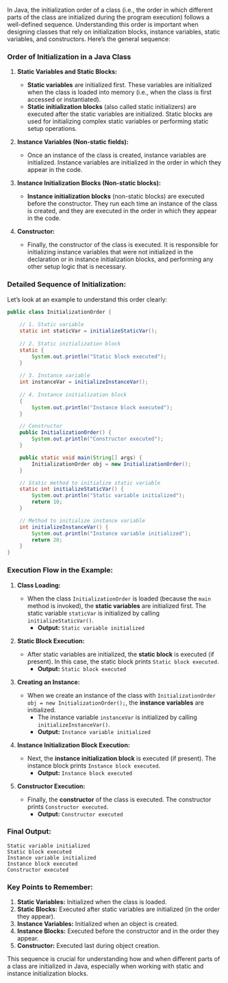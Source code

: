In Java, the initialization order of a class (i.e., the order in which different parts of the class are initialized during the program execution) follows a well-defined sequence. Understanding this order is important when designing classes that rely on initialization blocks, instance variables, static variables, and constructors. Here’s the general sequence:

### **Order of Initialization in a Java Class**

1. **Static Variables and Static Blocks:**
    - **Static variables** are initialized first. These variables are initialized when the class is loaded into memory (i.e., when the class is first accessed or instantiated).
    - **Static initialization blocks** (also called static initializers) are executed after the static variables are initialized. Static blocks are used for initializing complex static variables or performing static setup operations.

2. **Instance Variables (Non-static fields):**
    - Once an instance of the class is created, instance variables are initialized. Instance variables are initialized in the order in which they appear in the code.

3. **Instance Initialization Blocks (Non-static blocks):**
    - **Instance initialization blocks** (non-static blocks) are executed before the constructor. They run each time an instance of the class is created, and they are executed in the order in which they appear in the code.

4. **Constructor:**
    - Finally, the constructor of the class is executed. It is responsible for initializing instance variables that were not initialized in the declaration or in instance initialization blocks, and performing any other setup logic that is necessary.

### **Detailed Sequence of Initialization:**

Let’s look at an example to understand this order clearly:

```java
public class InitializationOrder {
    
    // 1. Static variable
    static int staticVar = initializeStaticVar();
    
    // 2. Static initialization block
    static {
        System.out.println("Static block executed");
    }
    
    // 3. Instance variable
    int instanceVar = initializeInstanceVar();
    
    // 4. Instance initialization block
    {
        System.out.println("Instance block executed");
    }

    // Constructor
    public InitializationOrder() {
        System.out.println("Constructor executed");
    }

    public static void main(String[] args) {
        InitializationOrder obj = new InitializationOrder();
    }

    // Static method to initialize static variable
    static int initializeStaticVar() {
        System.out.println("Static variable initialized");
        return 10;
    }

    // Method to initialize instance variable
    int initializeInstanceVar() {
        System.out.println("Instance variable initialized");
        return 20;
    }
}
```

### **Execution Flow in the Example:**

1. **Class Loading:**
    - When the class `InitializationOrder` is loaded (because the `main` method is invoked), the **static variables** are initialized first. The static variable `staticVar` is initialized by calling `initializeStaticVar()`.
        - **Output:** `Static variable initialized`

2. **Static Block Execution:**
    - After static variables are initialized, the **static block** is executed (if present). In this case, the static block prints `Static block executed`.
        - **Output:** `Static block executed`

3. **Creating an Instance:**
    - When we create an instance of the class with `InitializationOrder obj = new InitializationOrder();`, the **instance variables** are initialized.
        - The instance variable `instanceVar` is initialized by calling `initializeInstanceVar()`.
        - **Output:** `Instance variable initialized`

4. **Instance Initialization Block Execution:**
    - Next, the **instance initialization block** is executed (if present). The instance block prints `Instance block executed`.
        - **Output:** `Instance block executed`

5. **Constructor Execution:**
    - Finally, the **constructor** of the class is executed. The constructor prints `Constructor executed`.
        - **Output:** `Constructor executed`

### **Final Output:**

```
Static variable initialized
Static block executed
Instance variable initialized
Instance block executed
Constructor executed
```

### **Key Points to Remember:**
1. **Static Variables:** Initialized when the class is loaded.
2. **Static Blocks:** Executed after static variables are initialized (in the order they appear).
3. **Instance Variables:** Initialized when an object is created.
4. **Instance Blocks:** Executed before the constructor and in the order they appear.
5. **Constructor:** Executed last during object creation.

This sequence is crucial for understanding how and when different parts of a class are initialized in Java, especially when working with static and instance initialization blocks.